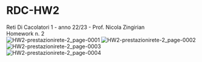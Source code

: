 # RDC-HW2
Reti Di Cacolatori 1 - anno 22/23 - Prof. Nicola Zingirian <br />
Homework n. 2 <br />
![HW2-prestazionirete-2_page-0001](https://github.com/GianlucaNordio/RDC-HW2/assets/96429106/e64a7045-d0be-45c6-a21b-f7669782fbcb)
![HW2-prestazionirete-2_page-0002](https://github.com/GianlucaNordio/RDC-HW2/assets/96429106/b15f7f44-49cb-4013-811f-df061c93f5b3)
![HW2-prestazionirete-2_page-0003](https://github.com/GianlucaNordio/RDC-HW2/assets/96429106/3775edf7-826c-4239-8f7a-e0377ed48bce)
![HW2-prestazionirete-2_page-0004](https://github.com/GianlucaNordio/RDC-HW2/assets/96429106/bee466fe-8a6a-4d4a-be8d-714d1b5f2dc0)
